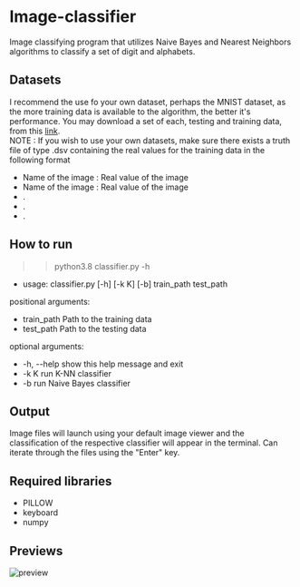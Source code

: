 # Image-classifier
Image classifying program that utilizes Naive Bayes and Nearest Neighbors algorithms to classify a set of digit and alphabets.

## Datasets
I recommend the use fo your own dataset, perhaps the MNIST dataset, as the more training data is available to the algorithm, the better it's performance.
You may download a set of each, testing and training data, from this [link](https://drive.google.com/drive/folders/1E4UcSEuAquXD-riOIfxO5VYZbxjnFUwj?usp=sharing).  
NOTE : If you wish to use your own datasets, make sure there exists a truth file of type .dsv containing the real values for the training data in the following format 
- Name of the image : Real value of the image 
- Name of the image : Real value of the image
- .
- .
- .

## How to run
>> python3.8 classifier.py -h
* usage: classifier.py [-h] [-k K] [-b] train_path test_path

positional arguments:
  * train_path  Path to the training data
  * test_path   Path to the testing data

optional arguments:
  * -h, --help  show this help message and exit
  * -k K        run K-NN classifier
  * -b          run Naive Bayes classifier

## Output
Image files will launch using your default image viewer and the classification of the respective classifier will appear in the terminal.
Can iterate through the files using the "Enter" key.

## Required libraries

* PILLOW
* keyboard
* numpy

## Previews

![preview](https://imgur.com/Cz49diQ)
  
